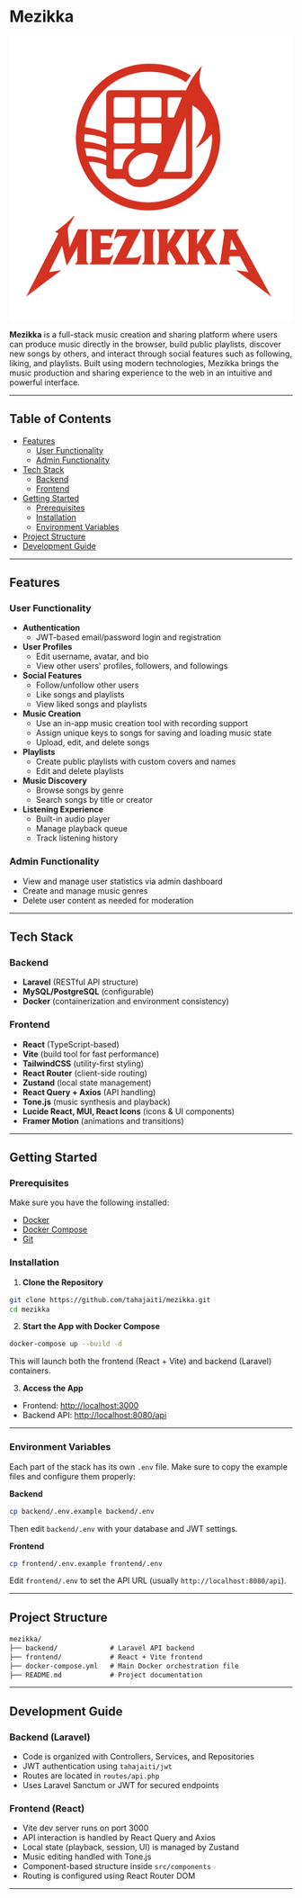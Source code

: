# Mezikka

![Mezikka Logo](./logo.png)

**Mezikka** is a full-stack music creation and sharing platform where users can produce music directly in the browser, build public playlists, discover new songs by others, and interact through social features such as following, liking, and playlists. Built using modern technologies, Mezikka brings the music production and sharing experience to the web in an intuitive and powerful interface.

---

## Table of Contents

- [Features](#features)
  - [User Functionality](#user-functionality)
  - [Admin Functionality](#admin-functionality)
- [Tech Stack](#tech-stack)
  - [Backend](#backend)
  - [Frontend](#frontend)
- [Getting Started](#getting-started)
  - [Prerequisites](#prerequisites)
  - [Installation](#installation)
  - [Environment Variables](#environment-variables)
- [Project Structure](#project-structure)
- [Development Guide](#development-guide)

---

## Features

### User Functionality
- **Authentication**
  - JWT-based email/password login and registration
- **User Profiles**
  - Edit username, avatar, and bio
  - View other users' profiles, followers, and followings
- **Social Features**
  - Follow/unfollow other users
  - Like songs and playlists
  - View liked songs and playlists
- **Music Creation**
  - Use an in-app music creation tool with recording support
  - Assign unique keys to songs for saving and loading music state
  - Upload, edit, and delete songs
- **Playlists**
  - Create public playlists with custom covers and names
  - Edit and delete playlists
- **Music Discovery**
  - Browse songs by genre
  - Search songs by title or creator
- **Listening Experience**
  - Built-in audio player
  - Manage playback queue
  - Track listening history

### Admin Functionality
- View and manage user statistics via admin dashboard
- Create and manage music genres
- Delete user content as needed for moderation

---

## Tech Stack

### Backend
- **Laravel** (RESTful API structure)
- **MySQL/PostgreSQL** (configurable)
- **Docker** (containerization and environment consistency)

### Frontend
- **React** (TypeScript-based)
- **Vite** (build tool for fast performance)
- **TailwindCSS** (utility-first styling)
- **React Router** (client-side routing)
- **Zustand** (local state management)
- **React Query + Axios** (API handling)
- **Tone.js** (music synthesis and playback)
- **Lucide React, MUI, React Icons** (icons & UI components)
- **Framer Motion** (animations and transitions)

---

## Getting Started

### Prerequisites
Make sure you have the following installed:

- [Docker](https://www.docker.com/)
- [Docker Compose](https://docs.docker.com/compose/)
- [Git](https://git-scm.com/)

### Installation

1. **Clone the Repository**
```bash
git clone https://github.com/tahajaiti/mezikka.git
cd mezikka
```

2. **Start the App with Docker Compose**
```bash
docker-compose up --build -d
```

This will launch both the frontend (React + Vite) and backend (Laravel) containers.

3. **Access the App**
- Frontend: [http://localhost:3000](http://localhost:3000)
- Backend API: [http://localhost:8080/api](http://localhost:8080/api)

---

### Environment Variables
Each part of the stack has its own `.env` file. Make sure to copy the example files and configure them properly:

**Backend**
```bash
cp backend/.env.example backend/.env
```
Then edit `backend/.env` with your database and JWT settings.

**Frontend**
```bash
cp frontend/.env.example frontend/.env
```
Edit `frontend/.env` to set the API URL (usually `http://localhost:8080/api`).

---

## Project Structure
```
mezikka/
├── backend/             # Laravel API backend
├── frontend/            # React + Vite frontend
├── docker-compose.yml   # Main Docker orchestration file
├── README.md            # Project documentation
```

---

## Development Guide

### Backend (Laravel)
- Code is organized with Controllers, Services, and Repositories
- JWT authentication using `tahajaiti/jwt`
- Routes are located in `routes/api.php`
- Uses Laravel Sanctum or JWT for secured endpoints

### Frontend (React)
- Vite dev server runs on port 3000
- API interaction is handled by React Query and Axios
- Local state (playback, session, UI) is managed by Zustand
- Music editing handled with Tone.js
- Component-based structure inside `src/components`
- Routing is configured using React Router DOM

---
